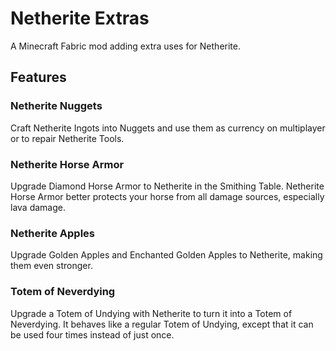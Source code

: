 # Netherite Extras

A Minecraft Fabric mod adding extra uses for Netherite.

## Features

### Netherite Nuggets
Craft Netherite Ingots into Nuggets and use them as currency on multiplayer or to repair Netherite Tools.

### Netherite Horse Armor
Upgrade Diamond Horse Armor to Netherite in the Smithing Table.
Netherite Horse Armor better protects your horse from all damage sources, especially lava damage.

### Netherite Apples
Upgrade Golden Apples and Enchanted Golden Apples to Netherite, making them even stronger.

### Totem of Neverdying
Upgrade a Totem of Undying with Netherite to turn it into a Totem of Neverdying.
It behaves like a regular Totem of Undying, except that it can be used four times instead of just once.